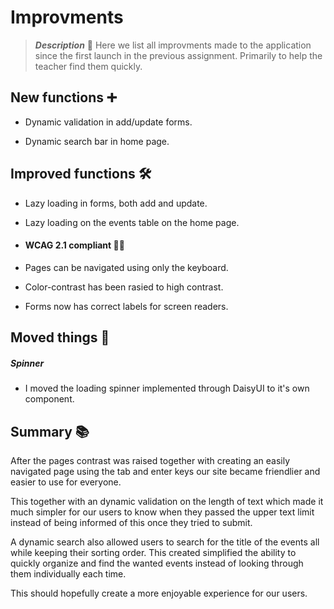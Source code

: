 # Improvments

> **_Description_** 📖 Here we list all improvments made to the application since the first launch in the previous assignment. Primarily to help the teacher find them quickly.

## New functions ➕
- Dynamic validation in add/update forms.

- Dynamic search bar in home page.

## Improved functions 🛠️

- Lazy loading in forms, both add and update.

- Lazy loading on the events table on the home page. 



- #### WCAG 2.1 compliant 👨‍🦯
- Pages can be navigated using only the keyboard.
- Color-contrast has been rasied to high contrast. 
- Forms now has correct labels for screen readers. 

## Moved things 🚛

##### Spinner
- I moved the loading spinner implemented through DaisyUI to it's own component.

## Summary 📚
After the pages contrast was raised together with creating an easily navigated page using the tab and enter keys our site became friendlier and easier to use for everyone. 

This together with an dynamic validation on the length of text which made it much simpler for our users to know when they passed the upper text limit instead of being informed of this once they tried to submit. 

A dynamic search also allowed users to search for the title of the events all while keeping their sorting order. This created simplified the ability to quickly organize and find the wanted events instead of looking through them individually each time. 

This should hopefully create a more enjoyable experience for our users. 